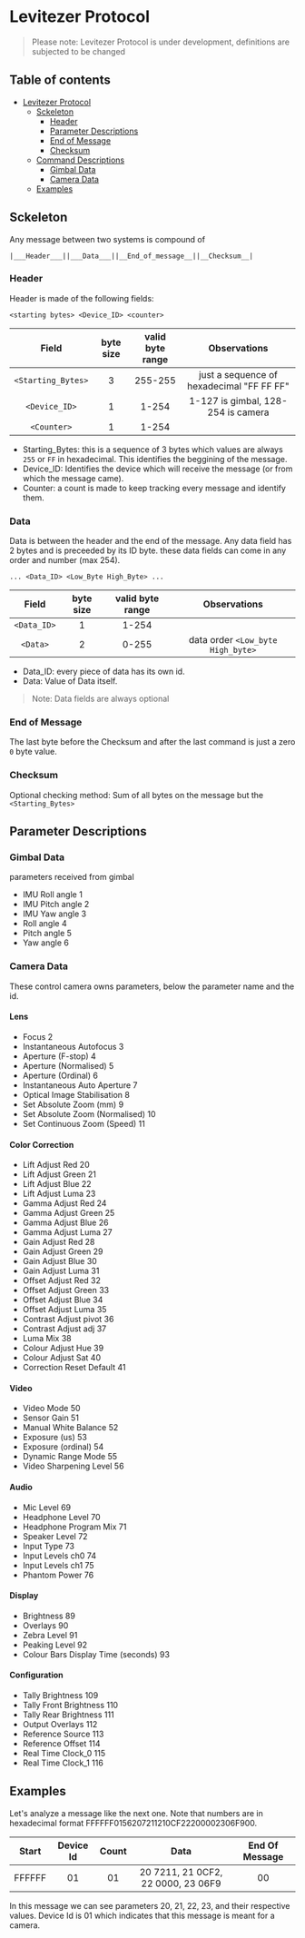 # Levitezer Protocol

> Please note: Levitezer Protocol is under development, definitions are subjected to be changed

## Table of contents
- [Levitezer Protocol](#levitezer-protocol)
  * [Sckeleton](#sckeleton)
    + [Header](#header)
    + [Parameter Descriptions](#parameter-descriptions)
    + [End of Message](#end-of-message)
    + [Checksum](#checksum)
  * [Command Descriptions](#command-descriptions)
    + [Gimbal Data](#gimbal-data)
    + [Camera Data](#camera-data)
  * [Examples](#examples)
  
## Sckeleton
Any message between two systems is compound of 

    |___Header___||___Data___||__End_of_message__||__Checksum__|

### Header
Header is made of the following fields:
```
<starting bytes> <Device_ID> <counter>
```
|       Field        | byte size | valid byte range |              Observations                |
|:------------------:|:---------:|:----------------:|:----------------------------------------:|
|`<Starting_Bytes>`  | 3         | 255-255          | just a sequence of hexadecimal "FF FF FF"|
|`<Device_ID>`       | 1         | 1-254            | 1-127 is gimbal, 128-254 is camera       |
|`<Counter>`         | 1         | 1-254            |                                          |

 * Starting_Bytes: this is a sequence of 3 bytes which values are always `255` or `FF` in hexadecimal. This identifies the beggining of the message.
 * Device_ID: Identifies the device which will receive the message (or from which the message came). 
 * Counter: a count is made to keep tracking every message and identify them.


### Data
Data is between the header and the end of the message. Any data field has 2 bytes and is preceeded by its ID byte. these data fields can come in any order and number (max 254).
```
... <Data_ID> <Low_Byte High_Byte> ...
```
|       Field        | byte size | valid byte range |              Observations                |
|:------------------:|:---------:|:----------------:|:----------------------------------------:|
|`<Data_ID>`         | 1         | 1-254            |                                          |
|`<Data>`            | 2         | 0-255            | data order `<Low_byte High_byte>`        |


 * Data_ID: every piece of data has its own id.
 * Data: Value of Data itself.

>Note: Data fields are always optional

### End of Message
The last byte before the Checksum and after the last command is just a zero `0` byte value.

### Checksum
Optional checking method: Sum of all bytes on the message but the `<Starting_Bytes>`

## Parameter Descriptions

### Gimbal Data
parameters received from gimbal
 * IMU Roll angle 1
 * IMU Pitch angle 2
 * IMU Yaw angle 3
 * Roll angle 4
 * Pitch angle 5
 * Yaw angle 6

### Camera Data
These control camera owns parameters, below the parameter name and the id.

#### Lens
 * Focus 2
 * Instantaneous Autofocus 3
 * Aperture (F-stop) 4
 * Aperture (Normalised) 5
 * Aperture (Ordinal) 6
 * Instantaneous Auto Aperture 7
 * Optical Image Stabilisation 8
 * Set Absolute Zoom (mm) 9
 * Set Absolute Zoom (Normalised) 10
 * Set Continuous Zoom (Speed) 11

#### Color Correction
 * Lift Adjust Red 20
 * Lift Adjust Green 21
 * Lift Adjust Blue 22
 * Lift Adjust Luma 23
 * Gamma Adjust Red  24
 * Gamma Adjust Green 25
 * Gamma Adjust Blue 26
 * Gamma Adjust Luma 27
 * Gain Adjust Red 28
 * Gain Adjust Green 29
 * Gain Adjust Blue 30
 * Gain Adjust Luma 31
 * Offset Adjust Red 32
 * Offset Adjust Green 33
 * Offset Adjust Blue 34
 * Offset Adjust Luma 35
 * Contrast Adjust pivot 36
 * Contrast Adjust adj 37
 * Luma Mix 38
 * Colour Adjust Hue 39
 * Colour Adjust Sat 40
 * Correction Reset Default 41

#### Video
 * Video Mode 50
 * Sensor Gain 51
 * Manual White Balance 52
 * Exposure (us) 53
 * Exposure (ordinal) 54
 * Dynamic Range Mode 55
 * Video Sharpening Level 56

#### Audio
 * Mic Level 69
 * Headphone Level 70
 * Headphone Program Mix 71
 * Speaker Level 72
 * Input Type 73
 * Input Levels ch0 74
 * Input Levels ch1 75
 * Phantom Power 76

#### Display
 * Brightness 89
 * Overlays 90
 * Zebra Level 91
 * Peaking Level 92
 * Colour Bars Display Time (seconds) 93

#### Configuration
 * Tally Brightness 109
 * Tally Front Brightness 110
 * Tally Rear Brightness 111
 * Output Overlays 112
 * Reference Source 113
 * Reference Offset 114
 * Real Time Clock_0 115
 * Real Time Clock_1 116
 
## Examples
Let's analyze a message like the next one. Note that numbers are in hexadecimal format
FFFFFF0156207211210CF22200002306F900.

|       Start        | Device Id | Count |              Data                     | End Of Message |
|:------------------:|:---------:|:-----:|:-------------------------------------:|:--------------:|
|  FFFFFF            |   01      |   01  |   20 7211, 21 0CF2, 22 0000, 23 06F9  |   00  |

In this message we can see parameters 20, 21, 22, 23, and their respective values. Device Id is 01 which indicates that this message is meant for a camera.
